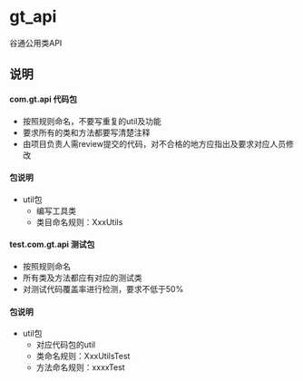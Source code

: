 # gt_api

谷通公用类API

## 说明
#### com.gt.api 代码包
- 按照规则命名，不要写重复的util及功能
- 要求所有的类和方法都要写清楚注释
- 由项目负责人需review提交的代码，对不合格的地方应指出及要求对应人员修改
#### 包说明
- util包
    - 编写工具类
    - 类目命名规则：XxxUtils
        
#### test.com.gt.api 测试包
- 按照规则命名
- 所有类及方法都应有对应的测试类
- 对测试代码覆盖率进行检测，要求不低于50%
#### 包说明
- util包
    - 对应代码包的util
    - 类命名规则：XxxUtilsTest
    - 方法命名规则：xxxxTest